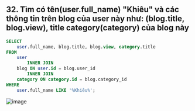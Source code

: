 ## 32. Tìm có tên(user.full_name) "Khiêu" và các thông tin trên blog của user này như: (blog.title, blog.view), title category(category) của blog này
```sql
SELECT 
    user.full_name, blog.title, blog.view, category.title
FROM
    user
        INNER JOIN
    blog ON user.id = blog.user_id
        INNER JOIN
    category ON category.id = blog.category_id
WHERE
    user.full_name LIKE '%Khiêu%';
```
![image](https://user-images.githubusercontent.com/40168893/42317515-c67be1fa-8076-11e8-92dd-840ac45a8def.png)
